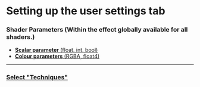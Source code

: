# Setting up the user settings tab
    


### Shader Parameters (Within the effect globally available for all shaders.)  
   - [**Scalar parameter** (float, int, bool)](Scalar_parameter.md)
   - [**Colour parameters** (RGBA, float4)](Colour_parameters.md)

---

### [Select "Techniques"](Select_Technique.md)  

